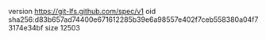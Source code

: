 version https://git-lfs.github.com/spec/v1
oid sha256:d83b657ad74400e671612285b39e6a98557e402f7ceb558380a04f73174e34bf
size 12503
